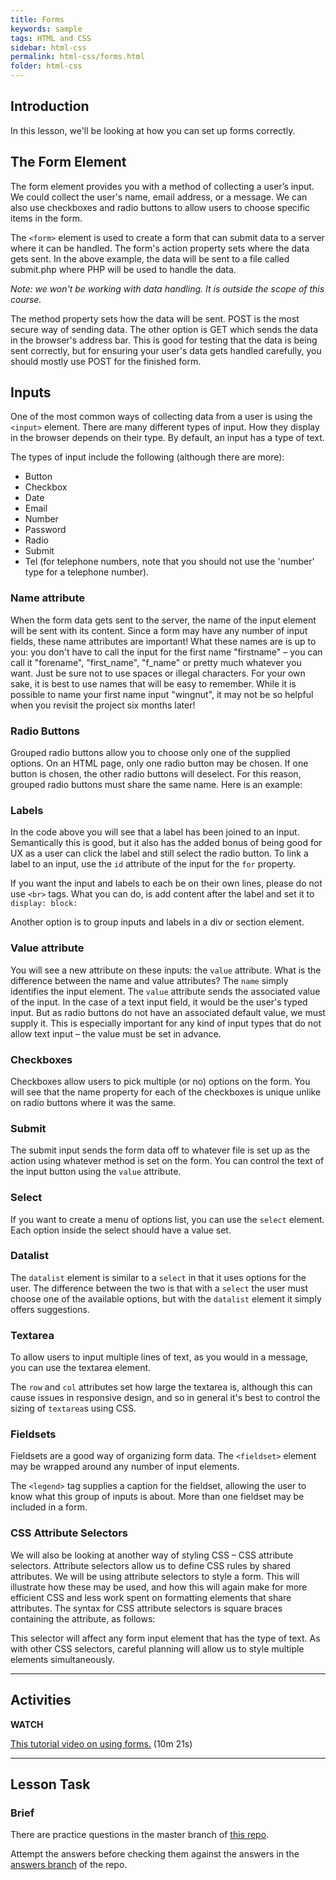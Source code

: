 ```yaml
---
title: Forms
keywords: sample
tags: HTML and CSS
sidebar: html-css
permalink: html-css/forms.html
folder: html-css
---
```


## Introduction

In this lesson, we'll be looking at how you can set up forms correctly.

## The Form Element

The form element provides you with a method of collecting a user’s input. We could collect the user's name, email address, or a message. We can also use checkboxes and radio buttons to allow users to choose specific items in the form.

The `<form>` element is used to create a form that can submit data to a server where it can be handled. The form's action property sets where the data gets sent. In the above example, the data will be sent to a file called submit.php where PHP will be used to handle the data.

_Note: we won't be working with data handling. It is outside the scope of this course._

The method property sets how the data will be sent. POST is the most secure way of sending data. The other option is GET which sends the data in the browser's address bar. This is good for testing that the data is being sent correctly, but for ensuring your user's data gets handled carefully, you should mostly use POST for the finished form.

## Inputs

One of the most common ways of collecting data from a user is using the `<input>` element. There are many different types of input. How they display in the browser depends on their type. By default, an input has a type of text.

The types of input include the following (although there are more):

- Button
- Checkbox
- Date
- Email
- Number
- Password
- Radio
- Submit
- Tel (for telephone numbers, note that you should not use the 'number' type for a telephone number).

### Name attribute

When the form data gets sent to the server, the name of the input element will be sent with its content. Since a form may have any number of input fields, these name attributes are important! What these names are is up to you: you don't have to call the input for the first name "firstname" – you can call it "forename", "first_name", "f_name" or pretty much whatever you want. Just be sure not to use spaces or illegal characters. For your own sake, it is best to use names that will be easy to remember. While it is possible to name your first name input "wingnut", it may not be so helpful when you revisit the project six months later!

### Radio Buttons

Grouped radio buttons allow you to choose only one of the supplied options. On an HTML page, only one radio button may be chosen. If one button is chosen, the other radio buttons will deselect. For this reason, grouped radio buttons must share the same name. Here is an example:

### Labels

In the code above you will see that a label has been joined to an input. Semantically this is good, but it also has the added bonus of being good for UX as a user can click the label and still select the radio button. To link a label to an input, use the `id` attribute of the input for the `for` property.

If you want the input and labels to each be on their own lines, please do not use `<br>` tags. What you can do, is add content after the label and set it to `display: block:`

Another option is to group inputs and labels in a div or section element.

### Value attribute

You will see a new attribute on these inputs: the `value` attribute. What is the difference between the name and value attributes? The `name` simply identifies the input element. The `value` attribute sends the associated value of the input. In the case of a text input field, it would be the user's typed input. But as radio buttons do not have an associated default value, we must supply it. This is especially important for any kind of input types that do not allow text input – the value must be set in advance.

### Checkboxes

Checkboxes allow users to pick multiple (or no) options on the form. You will see that the name property for each of the checkboxes is unique unlike on radio buttons where it was the same.

### Submit

The submit input sends the form data off to whatever file is set up as the action using whatever method is set on the form. You can control the text of the input button using the `value` attribute.

### Select

If you want to create a menu of options list, you can use the `select` element. Each option inside the select should have a value set.

### Datalist

The `datalist` element is similar to a `select` in that it uses options for the user. The difference between the two is that with a `select` the user must choose one of the available options, but with the `datalist` element it simply offers suggestions.

### Textarea

To allow users to input multiple lines of text, as you would in a message, you can use the textarea element.

The `row` and `col` attributes set how large the textarea is, although this can cause issues in responsive design, and so in general it's best to control the sizing of `textarea`s using CSS.

### Fieldsets

Fieldsets are a good way of organizing form data. The `<fieldset>` element may be wrapped around any number of input elements.

The `<legend>` tag supplies a caption for the fieldset, allowing the user to know what this group of inputs is about. More than one fieldset may be included in a form.

### CSS Attribute Selectors

We will also be looking at another way of styling CSS – CSS attribute selectors. Attribute selectors allow us to define CSS rules by shared attributes. We will be using attribute selectors to style a form. This will illustrate how these may be used, and how this will again make for more efficient CSS and less work spent on formatting elements that share attributes. The syntax for CSS attribute selectors is square braces containing the attribute, as follows:

This selector will affect any form input element that has the type of text. As with other CSS selectors, careful planning will allow us to style multiple elements simultaneously.

<hr>

## Activities

**WATCH**

[This tutorial video on using forms.](https://scrimba.com/scrim/cpDVJVHz?pl=paaBbTa) (10m 21s)

<hr>

## Lesson Task

### Brief

There are practice questions in the master branch of [this repo](https://github.com/Noroff-Education/lesson-task-htmlcss-module2-lesson2).

Attempt the answers before checking them against the answers in the [answers branch](https://github.com/Noroff-Education/lesson-task-htmlcss-module2-lesson2/tree/answers) of the repo.

